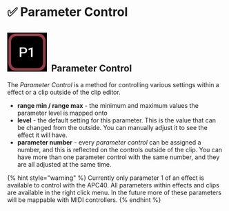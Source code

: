 # ✅ Parameter Control

## <img src="../../.gitbook/assets/image (1).png" alt="" data-size="line">  Parameter Control&#x20;

The _Parameter Control_ is a method for controlling various settings within a effect or a clip outside of the clip editor.&#x20;

* **range min / range max** - the minimum and maximum values the parameter level is mapped onto
* **level** - the default setting for this parameter. This is the value that can be changed from the outside. You can manually adjust it to see the effect it will have.&#x20;
* **parameter number** - every _parameter control_ can be assigned a number, and this is reflected on the controls outside of the clip. You can have more than one parameter control with the same number, and they are all adjusted at the same time.&#x20;

{% hint style="warning" %}
Currently only parameter 1 of an effect is available to control with the APC40. All parameters within effects and clips are available in the right click menu. In the future more of these parameters will be mappable with MIDI controllers.&#x20;
{% endhint %}
